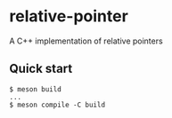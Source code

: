 # relative-pointer
A C++ implementation of relative pointers

## Quick start
```console
$ meson build
...
$ meson compile -C build
```
